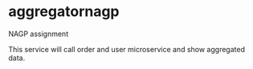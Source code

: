 # aggregatornagp
NAGP assignment

This service will call order and user microservice and show aggregated data.
